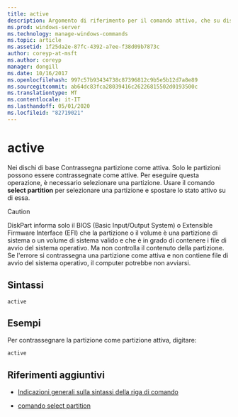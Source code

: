 ```yaml
---
title: active
description: Argomento di riferimento per il comando attivo, che su dischi di base, contrassegna la partizione con lo stato attivo come attivo.
ms.prod: windows-server
ms.technology: manage-windows-commands
ms.topic: article
ms.assetid: 1f25da2e-87fc-4392-a7ee-f38d09b7873c
author: coreyp-at-msft
ms.author: coreyp
manager: dongill
ms.date: 10/16/2017
ms.openlocfilehash: 997c57b93434738c87396812c9b5e5b12d7a8e89
ms.sourcegitcommit: ab64dc83fca28039416c26226815502d0193500c
ms.translationtype: MT
ms.contentlocale: it-IT
ms.lasthandoff: 05/01/2020
ms.locfileid: "82719021"
---
```

# <a name="active"></a>active

Nei dischi di base Contrassegna partizione come attiva. Solo le partizioni possono essere contrassegnate come attive. Per eseguire questa operazione, è necessario selezionare una partizione. Usare il comando **select partition** per selezionare una partizione e spostare lo stato attivo su di essa.

> [!CAUTION]
> DiskPart informa solo il BIOS (Basic Input/Output System) o Extensible Firmware Interface (EFI) che la partizione o il volume è una partizione di sistema o un volume di sistema valido e che è in grado di contenere i file di avvio del sistema operativo. Ma non controlla il contenuto della partizione. Se l'errore si contrassegna una partizione come attiva e non contiene file di avvio del sistema operativo, il computer potrebbe non avviarsi.

## <a name="syntax"></a>Sintassi

```
active
```

## <a name="examples"></a>Esempi

Per contrassegnare la partizione come partizione attiva, digitare:

```
active
```

## <a name="additional-references"></a>Riferimenti aggiuntivi

- [Indicazioni generali sulla sintassi della riga di comando](command-line-syntax-key.md)

- [comando select partition](select-partition.md)

